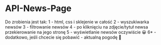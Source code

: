 # API-News-Page

Do zrobienia jest tak: 
1 - html, css i sklejenie w całość
2 - wyszukiwarka newsów
3 - filtrowanie newsów
4 - po kliknięciu na zdjęcie/tytuł newsa przekierowanie na jego stronę
5 - wyświetlanie newsów oczywiście 😀 
6* - dodatkowo, jeśli chcecie się pobawić - aktualną pogodę 🙂
